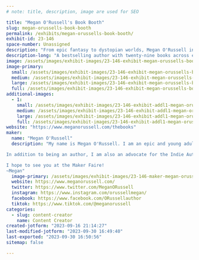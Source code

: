 ```yaml
---
# note: title, description, image are used for SEO

title: "Megan O'Russell's Book Booth"
slug: megan-orussells-book-booth
permalink: /exhibits/megan-orussells-book-booth/
exhibit-id: 23-146
space-number: Unassigned
description: "From epic fantasy to dystopian worlds, Megan O'Russell invites you to escape into adventure."
description-long: "A bestselling author with twenty-nine books across eight series, Megan O'Russell's work ranges from epic fantasy to dystopian adventures and has reached more than half-a-million readers worldwide. Browse for your next adventure, and snag this opportunity to meet the author!"
image: /assets/images/exhibit-images/23-146-exhibit-megan-orussells-book-booth-megan-book-halo-higher-res-large.jpg
image-primary: 
  small: /assets/images/exhibit-images/23-146-exhibit-megan-orussells-book-booth-megan-book-halo-higher-res-small.jpg
  medium: /assets/images/exhibit-images/23-146-exhibit-megan-orussells-book-booth-megan-book-halo-higher-res-medium.jpg
  large: /assets/images/exhibit-images/23-146-exhibit-megan-orussells-book-booth-megan-book-halo-higher-res-large.jpg
  full: /assets/images/exhibit-images/23-146-exhibit-megan-orussells-book-booth-megan-book-halo-higher-res-full.jpg
additional-images: 
  - 1:
    small: /assets/images/exhibit-images/23-146-exhibit-addl1-megan-orussells-book-booth-image0-32-small.jpeg
    medium: /assets/images/exhibit-images/23-146-exhibit-addl1-megan-orussells-book-booth-image0-32-medium.jpeg
    large: /assets/images/exhibit-images/23-146-exhibit-addl1-megan-orussells-book-booth-image0-32-large.jpeg
    full: /assets/images/exhibit-images/23-146-exhibit-addl1-megan-orussells-book-booth-image0-32-full.jpeg
website: "https://www.meganorussell.com/thebooks"
maker: 
  name: "Megan O'Russell"
  description: "My name is Megan O'Russell. I am an epic and young adult fantasy author with twenty-nine books across eight series.

In addition to being an author, I am also an advocate for the Indie Author community and dedicated to helping new authors begin their path to publication. 

I hope to see you at the Maker Faire!
~Megan"
  image-primary: /assets/images/exhibit-images/23-146-maker-megan-orussells-book-booth-ink-worlds-press-logo-c2-1-medium.png
  website: https://www.meganorussell.com/
  twitter: https://www.twitter.com/MeganORussell
  instagram: https://www.instagram.com/orussellmegan/
  facebook: https://www.facebook.com/ORussellauthor
  tiktok: https://www.tiktok.com/@meganorussell
categories: 
  - slug: content-creator
    name: Content Creator
created-jotform: "2023-09-16 21:14:27"
last-modified-jotform: "2023-09-30 16:49:40"
last-exported: "2023-09-30 16:50:56"
sitemap: false

---
```

